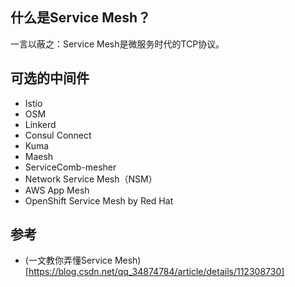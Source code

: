 ## 什么是Service Mesh？
一言以蔽之：Service Mesh是微服务时代的TCP协议。

## 可选的中间件
* Istio
* OSM
* Linkerd
* Consul Connect
* Kuma
* Maesh
* ServiceComb-mesher
* Network Service Mesh（NSM）
* AWS App Mesh
* OpenShift Service Mesh by Red Hat

## 参考
* (一文教你弄懂Service Mesh)[https://blog.csdn.net/qq_34874784/article/details/112308730]

